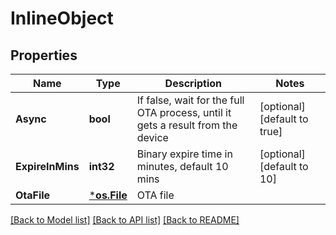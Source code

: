 # InlineObject

## Properties

Name | Type | Description | Notes
------------ | ------------- | ------------- | -------------
**Async** | **bool** | If false, wait for the full OTA process, until it gets a result from the device | [optional] [default to true]
**ExpireInMins** | **int32** | Binary expire time in minutes, default 10 mins | [optional] [default to 10]
**OtaFile** | [***os.File**](*os.File.md) | OTA file | 

[[Back to Model list]](../README.md#documentation-for-models) [[Back to API list]](../README.md#documentation-for-api-endpoints) [[Back to README]](../README.md)


